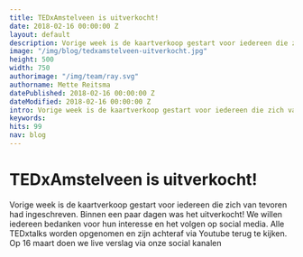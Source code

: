 ```yaml
---
title: TEDxAmstelveen is uitverkocht!
date: 2018-02-16 00:00:00 Z
layout: default
description: Vorige week is de kaartverkoop gestart voor iedereen die zich van tevoren had ingeschreven. Binnen een paar dagen was het uitverkocht!
image: "/img/blog/tedxamstelveen-uitverkocht.jpg"
height: 500
width: 750
authorimage: "/img/team/ray.svg"
authorname: Mette Reitsma
datePublished: 2018-02-16 00:00:00 Z
dateModified: 2018-02-16 00:00:00 Z
intro: Vorige week is de kaartverkoop gestart voor iedereen die zich van tevoren had ingeschreven. Binnen een paar dagen was het uitverkocht!
keywords:
hits: 99
nav: blog
---
```


# TEDxAmstelveen is uitverkocht!

<a href="{{site.url}}{{page.url}}" title="{{ page.title }}"><amp-img noloading width="250" height="250" alt="{{ page.title }}" layout="responsive" src="{{site.url}}{{ page.image }}" class="photo pull-left"></amp-img></a>

Vorige week is de kaartverkoop gestart voor iedereen die zich van tevoren had ingeschreven. Binnen een paar dagen was het uitverkocht! We willen iedereen bedanken voor hun interesse en het volgen op social media. Alle TEDxtalks worden opgenomen en zijn achteraf via Youtube terug te kijken.
Op 16 maart doen we live verslag via onze social kanalen
